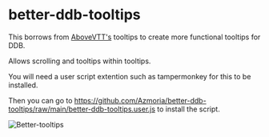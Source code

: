 # better-ddb-tooltips

This borrows from [AboveVTT's](https://github.com/cyruzzo/AboveVTT) tooltips to create more functional tooltips for DDB.

Allows scrolling and tooltips within tooltips.

You will need a user script extention such as tampermonkey for this to be installed.

Then you can go to https://github.com/Azmoria/better-ddb-tooltips/raw/main/better-ddb-tooltips.user.js to install the script.



![Better-tooltips](https://github.com/user-attachments/assets/1f9239c0-1245-4a2a-975f-5bb1955c9b60)
